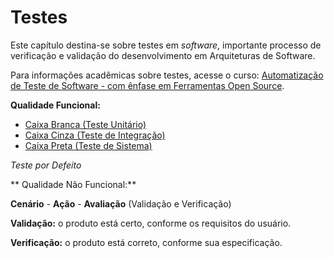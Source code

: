 # Testes
Este capítulo destina-se sobre testes em *software*, importante processo de verificação e validação do desenvolvimento em Arquiteturas de Software.

Para informações acadêmicas sobre testes, acesse o curso: [Automatização de Teste de Software - com ênfase em Ferramentas Open Source](http://napsol.icmc.usp.br/ats/).

**Qualidade Funcional:**
* [Caixa Branca (Teste Unitário)](caixa-branca.md)
* [Caixa Cinza (Teste de Integração)](caixa_cinza.md)
* [Caixa Preta (Teste de Sistema)](caixa_preta.md)

*Teste por Defeito*

** Qualidade Não Funcional:**

**Cenário** - **Ação** - **Avaliação** (Validação e Verificação)

**Validação:** o produto está certo, conforme os requisitos do usuário.

**Verificação:** o produto está correto, conforme sua especificação.
